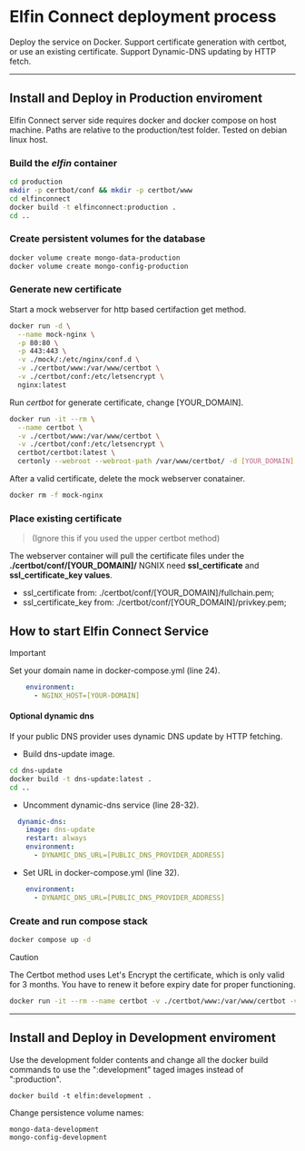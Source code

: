 # Elfin Connect deployment process
Deploy the service on Docker. Support certificate generation with certbot, or use an existing certificate. Support Dynamic-DNS updating by HTTP fetch.

------------

## Install and Deploy in Production enviroment

Elfin Connect server side requires docker and docker compose on host machine.
Paths are relative to the production/test folder.
Tested on debian linux host.

### Build the *elfin* container

```sh
cd production
mkdir -p certbot/conf && mkdir -p certbot/www
cd elfinconnect
docker build -t elfinconnect:production .
cd ..
```

### Create persistent volumes for the database
```sh
docker volume create mongo-data-production
docker volume create mongo-config-production
```

### Generate new certificate
Start a mock webserver for http based certifaction get method.

```sh
docker run -d \
  --name mock-nginx \
  -p 80:80 \
  -p 443:443 \
  -v ./mock/:/etc/nginx/conf.d \
  -v ./certbot/www:/var/www/certbot \
  -v ./certbot/conf:/etc/letsencrypt \
  nginx:latest
```

Run *certbot* for generate certificate, change [YOUR_DOMAIN].

```sh
docker run -it --rm \
  --name certbot \
  -v ./certbot/www:/var/www/certbot \
  -v ./certbot/conf:/etc/letsencrypt \
  certbot/certbot:latest \
  certonly --webroot --webroot-path /var/www/certbot/ -d [YOUR_DOMAIN]
```
After a valid certificate, delete the mock webserver conatainer.

```sh
docker rm -f mock-nginx
```

### Place existing certificate
> (Ignore this if you used the upper certbot method)

The webserver container will pull the certificate files under the **./certbot/conf/[YOUR_DOMAIN]/** NGNIX need **ssl_certificate** and **ssl_certificate_key values**.

- ssl_certificate from: ./certbot/conf/[YOUR_DOMAIN]/fullchain.pem;
- ssl_certificate_key from: ./certbot/conf/[YOUR_DOMAIN]/privkey.pem;

## How to start Elfin Connect Service
> [!IMPORTANT]
>Set your domain name in docker-compose.yml (line 24).

```yml
    environment:
      - NGINX_HOST=[YOUR-DOMAIN]
```

#### Optional dynamic dns
If your public DNS provider uses dynamic DNS update by HTTP fetching.
* Build dns-update image.
```sh
cd dns-update
docker build -t dns-update:latest .
cd ..
```
* Uncomment dynamic-dns service (line 28-32).
```yml
  dynamic-dns:
    image: dns-update
    restart: always
    environment:
      - DYNAMIC_DNS_URL=[PUBLIC_DNS_PROVIDER_ADDRESS]
```
* Set URL in docker-compose.yml (line 32).

```yml
    environment:
      - DYNAMIC_DNS_URL=[PUBLIC_DNS_PROVIDER_ADDRESS]
```

### Create and run compose stack

```sh
docker compose up -d
```

> [!CAUTION]
> The Certbot method uses Let's Encrypt the certificate, which is only valid for 3 months. You have to renew it before expiry date for proper functioning.
```sh
docker run -it --rm --name certbot -v ./certbot/www:/var/www/certbot -v ./certbot/conf:/etc/letsencrypt certbot/certbot:latest renew
```

------------

## Install and Deploy in Development enviroment
Use the development folder contents and change all the docker build commands to use the 
":development" taged images instead of ":production". 
```
docker build -t elfin:development .
```
Change persistence volume names:
```
mongo-data-development
mongo-config-development
```